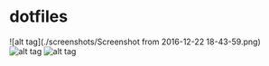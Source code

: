 # dotfiles
![alt tag](./screenshots/Screenshot from 2016-12-22 18-43-59.png)
![alt tag](./screenshots/Screenshot_20160812-184935.png)
![alt tag](./screenshots/Screenshot_20160812-185001.png)
